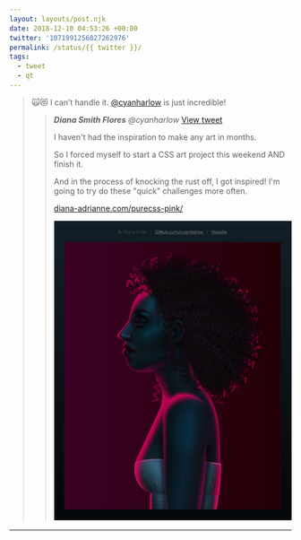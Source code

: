 ```yaml
---
layout: layouts/post.njk
date: 2018-12-10 04:53:26 +00:00
twitter: '1071991256027262976'
permalink: /status/{{ twitter }}/
tags: 
  - tweet
  - qt
---
```


> 🙀😻 I can’t handle it. [@cyanharlow](https://twitter.com/cyanharlow) is just incredible! 
> 
> > <cite>**Diana Smith Flores** @cyanharlow</cite> [View tweet](https://twitter.com/cyanharlow/status/1071989185379131392)
> > 
> > I haven't had the inspiration to make any art in months. 
> > 
> > So I forced myself to start a CSS art project this weekend AND finish it. 
> > 
> > And in the process of knocking the rust off, I got inspired! I'm going to try do these "quick" challenges more often.
> > 
> > [diana-adrianne.com/purecss-pink/](http://diana-adrianne.com/purecss-pink/)
> > 
> > ![CSS Drawing of a woman with curly hair backlit in pink gel lights](/img/_qt/DuB0zSMU8AANxsX.jpg)

---
